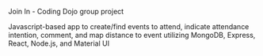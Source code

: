 Join In - Coding Dojo group project

Javascript-based app to create/find events to attend, indicate attendance intention, comment, and map distance to event utilizing MongoDB, Express, React, Node.js, and Material UI


